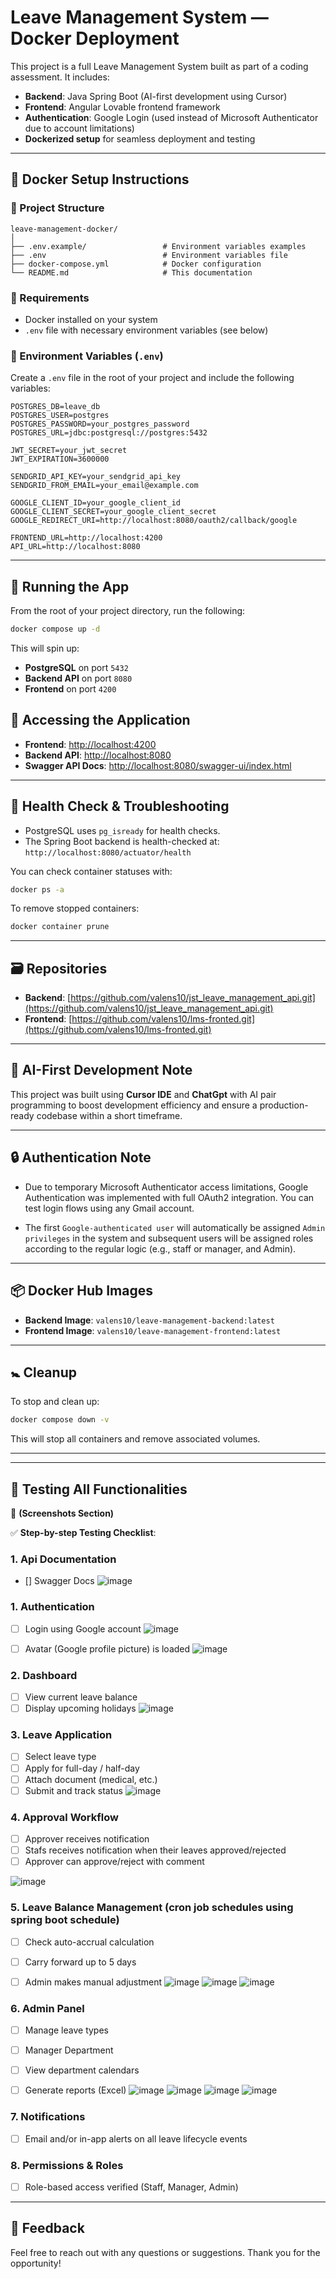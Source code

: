 # Leave Management System — Docker Deployment

This project is a full Leave Management System built as part of a coding assessment. It includes:

- **Backend**: Java Spring Boot (AI-first development using Cursor)
- **Frontend**: Angular Lovable frontend framework
- **Authentication**: Google Login (used instead of Microsoft Authenticator due to account limitations)
- **Dockerized setup** for seamless deployment and testing

---

## 🐳 Docker Setup Instructions

### 📁 Project Structure

```
leave-management-docker/
│
├── .env.example/                 # Environment variables examples
├── .env                          # Environment variables file
├── docker-compose.yml            # Docker configuration
└── README.md                     # This documentation
```

### 📁 Requirements

- Docker installed on your system
- `.env` file with necessary environment variables (see below)

### 💠 Environment Variables (`.env`)

Create a `.env` file in the root of your project and include the following variables:

```env
POSTGRES_DB=leave_db
POSTGRES_USER=postgres
POSTGRES_PASSWORD=your_postgres_password
POSTGRES_URL=jdbc:postgresql://postgres:5432

JWT_SECRET=your_jwt_secret
JWT_EXPIRATION=3600000

SENDGRID_API_KEY=your_sendgrid_api_key
SENDGRID_FROM_EMAIL=your_email@example.com

GOOGLE_CLIENT_ID=your_google_client_id
GOOGLE_CLIENT_SECRET=your_google_client_secret
GOOGLE_REDIRECT_URI=http://localhost:8080/oauth2/callback/google

FRONTEND_URL=http://localhost:4200
API_URL=http://localhost:8080
```

---

## 🚀 Running the App

From the root of your project directory, run the following:

```bash
docker compose up -d
```

This will spin up:

- **PostgreSQL** on port `5432`
- **Backend API** on port `8080`
- **Frontend** on port `4200`

## 🧪 Accessing the Application

- **Frontend**: [http://localhost:4200](http://localhost:4200)
- **Backend API**: [http://localhost:8080](http://localhost:8080)
- **Swagger API Docs**: [http://localhost:8080/swagger-ui/index.html](http://localhost:8080/swagger-ui/index.html)

---

## 🧪 Health Check & Troubleshooting

- PostgreSQL uses `pg_isready` for health checks.
- The Spring Boot backend is health-checked at: `http://localhost:8080/actuator/health`

You can check container statuses with:

```bash
docker ps -a
```

To remove stopped containers:

```bash
docker container prune
```

---

## 🗃 Repositories

- **Backend**: [https://github.com/valens10/jst_leave_management_api.git](https://github.com/valens10/jst_leave_management_api.git)
- **Frontend**: [https://github.com/valens10/lms-fronted.git](https://github.com/valens10/lms-fronted.git)

---

## 🧠 AI-First Development Note

This project was built using **Cursor IDE**  and **ChatGpt**  with AI pair programming to boost development efficiency and ensure a production-ready codebase within a short timeframe.

---

## 🔒 Authentication Note

- Due to temporary Microsoft Authenticator access limitations, Google Authentication was implemented with full OAuth2 integration. You can test login flows using any Gmail account.

- The first `Google-authenticated user` will automatically be assigned `Admin privileges` in the system and
subsequent users will be assigned roles according to the regular logic (e.g., staff or manager, and Admin).

---

## 📦 Docker Hub Images

- **Backend Image**: `valens10/leave-management-backend:latest`
- **Frontend Image**: `valens10/leave-management-frontend:latest`

---

## 🚼 Cleanup

To stop and clean up:

```bash
docker compose down -v
```

This will stop all containers and remove associated volumes.

---

---

## 🧪 Testing All Functionalities

📸 **(Screenshots Section)**

✅ **Step-by-step Testing Checklist**:

### 1. Api Documentation
- [] Swagger Docs
![image](https://github.com/user-attachments/assets/b7b72333-d990-40b3-8b78-bd037c324617)

### 1. Authentication
- [ ] Login using Google account
![image](https://github.com/user-attachments/assets/0fa63097-11eb-40f8-9aa3-b9d6078576f3)

- [ ] Avatar (Google profile picture) is loaded
![image](https://github.com/user-attachments/assets/a87bfaec-b307-422b-aee6-131d8a3afb0c)


### 2. Dashboard
- [ ] View current leave balance
- [ ] Display upcoming holidays
![image](https://github.com/user-attachments/assets/f2167ea5-3e20-44d7-a789-b31c3e7447b1)

### 3. Leave Application
- [ ] Select leave type
- [ ] Apply for full-day / half-day
- [ ] Attach document (medical, etc.)
- [ ] Submit and track status
![image](https://github.com/user-attachments/assets/df5029d9-2239-4667-b5ee-bdab1c76b66f)

### 4. Approval Workflow
- [ ] Approver receives notification
- [ ] Stafs receives notification when their leaves approved/rejected
- [ ] Approver can approve/reject with comment

![image](https://github.com/user-attachments/assets/2a60235a-dfff-42a6-8a42-1ed8cf1d67db)


### 5. Leave Balance Management (cron job schedules using spring boot schedule)
- [ ] Check auto-accrual calculation
- [ ] Carry forward up to 5 days
- [ ] Admin makes manual adjustment
![image](https://github.com/user-attachments/assets/afad5e54-0256-4750-a9a1-7378f327392f)
![image](https://github.com/user-attachments/assets/54008bd5-b28c-400e-aacf-9d5e575ea7ab)
![image](https://github.com/user-attachments/assets/66fb2cee-f61d-429f-b86a-0362d4fd0c39)


### 6. Admin Panel
- [ ] Manage leave types
- [ ] Manager Department
- [ ] View department calendars
- [ ] Generate reports (Excel)
![image](https://github.com/user-attachments/assets/bc399484-93ac-41b7-8a57-fd92e27ec436)
![image](https://github.com/user-attachments/assets/49b7f278-681a-4b42-9d47-22044c1d15c4)
![image](https://github.com/user-attachments/assets/d93c8bf5-036a-4e6f-bd9a-78f7accf31b9)
![image](https://github.com/user-attachments/assets/6084b7f5-20d0-4aad-bc77-7fc3695106a5)




### 7. Notifications
- [ ] Email and/or in-app alerts on all leave lifecycle events

### 8. Permissions & Roles
- [ ] Role-based access verified (Staff, Manager, Admin)

---

## 💬 Feedback

Feel free to reach out with any questions or suggestions. Thank you for the opportunity!

